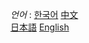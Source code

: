 
*언어* : [한국어](https://github.com/yangqi0425/kexueshangwang/blob/master/README-KR.md)
         [中文](https://github.com/yangqi0425/kexueshangwang/edit/master/README.md)       
         [日本語](https://github.com/yangqi0425/kexueshangwang/blob/master/README-JP.md)
         [English](https://github.com/yangqi0425/kexueshangwang/blob/master/README-EN.md)
